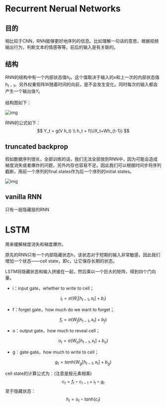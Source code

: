 # Recurrent Nerual Networks

## 目的

相比较于CNN，RNN能够更好地序列的信息。比如理解一句话的意思，根据视频输出行为，判断文本的情感等等。前后的输入是有关联的。

## 结构

RNN的结构中有一个内部状态值$h_t$，这个值取决于输入的x和上一次的内部状态值$h_{t-1}$。另外权重矩阵W随着时间的向前，是不会发生变化。同时每次的输入都会产生一个输出值$Y_t$

结构图如下：

![img](https://en.wikipedia.org/wiki/Recurrent_neural_network#/media/File:Recurrent_neural_network_unfold.svg)

RNN的公式如下：
$$
Y_t = g(V h_t) \\
h_t = f(UX_t+Wh_{t-1})
$$



## truncated backprop

假如数据序列很长，全部训练的话，我们无法全部放到RNN中，因为可能会造成梯度消失或者爆炸的问题，另外内存也容易不足。因此我们可以根据时间步将序列截断，用前一个序列的final states作为后一个序列的initial states。

![img](https://r2rt.com/static/images/RNN_tf_truncated_backprop.png)

## vanilla RNN

只有一层隐藏层的RNN

# LSTM

用来缓解梯度消失和梯度爆炸。

原先的RNN只有一个内部隐藏状态h，该状态对于短期的输入非常敏感，因此我们增加一个状态——cell state，即c，让它保存长期的状态。

LSTM将隐藏状态和输入拼接在一起，然后乘以一个巨大的矩阵，得到四个门向量。

* i：input gate，whether to write to cell；

$$
i_t = \sigma  (W_i [h_{t-1},x_t] + b_i)
$$

* f：forget gate，how much do we want to forget；

$$
f_t = \sigma (W_f [h_{t-1},x_t] + b_f)
$$

* o：output gate，how much to reveal cell；

$$
o_t = \sigma (W_o [h_{t-1}, x_t] + b_o)
$$

* g：gate gate，how much to write to cell；

$$
g_t = tanh(W_g [h_{t-1}, x_t] + b_g)
$$

cell state的计算公式为：(注意是按元素相乘)
$$
c_t = f_t \circ c_{t-1} + i_t \circ g_t
$$
至于隐藏状态：
$$
h_t = o_t \circ tanh(c_t)
$$
